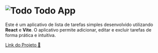 # ![Todo](https://icons8.com/icon/HpPqCqynotVp/microsoft-todo-2019) Todo App

Este é um aplicativo de lista de tarefas simples desenvolvido utilizando **React** e **Vite**. O aplicativo permite adicionar, editar e excluir tarefas de forma prática e intuitiva.

[Link do Projeto :rocket:](https://todo-app-kohl-gamma.vercel.app)

